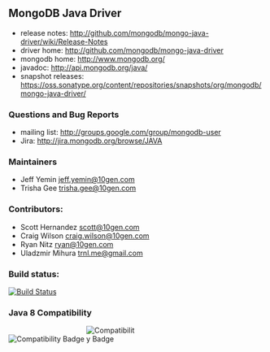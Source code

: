 ## MongoDB Java Driver ##
 * release notes: http://github.com/mongodb/mongo-java-driver/wiki/Release-Notes
 * driver home: http://github.com/mongodb/mongo-java-driver
 * mongodb home: http://www.mongodb.org/
 * javadoc: http://api.mongodb.org/java/
 * snapshot releases: https://oss.sonatype.org/content/repositories/snapshots/org/mongodb/mongo-java-driver/

### Questions and Bug Reports
 * mailing list: http://groups.google.com/group/mongodb-user
 * Jira: http://jira.mongodb.org/browse/JAVA

### Maintainers
* Jeff Yemin           jeff.yemin@10gen.com
* Trisha Gee           trisha.gee@10gen.com

### Contributors:
* Scott Hernandez      scott@10gen.com
* Craig Wilson         craig.wilson@10gen.com
* Ryan Nitz            ryan@10gen.com
* Uladzmir Mihura      trnl.me@gmail.com

### Build status:
[![Build Status](https://jenkins.10gen.com/job/mongo-java-driver-3.0.x/badge/icon)](https://jenkins.10gen.com/job/mongo-java-driver-3.0.x/)

### Java 8 Compatibility
![Compatibility Badge](https://java.net/downloads/adoptopenjdk/compat.svg)
<img src="https://java.net/downloads/adoptopenjdk/compat.svg" alt="Compatibility Badge" style="max-width: 100px;">
